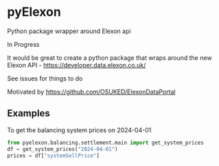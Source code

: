 # pyElexon
Python package wrapper around Elexon api

In Progress

It would be great to create a python package that wraps around the new Elexon API - https://developer.data.elexon.co.uk/

See issues for things to do

Motivated by https://github.com/OSUKED/ElexonDataPortal

## Examples

To get the balancing system prices on 2024-04-01
```python
from pyelexon.balancing.settlement.main import get_system_prices
df = get_system_prices("2024-04-01")
prices = df["systemSellPrice"]
```